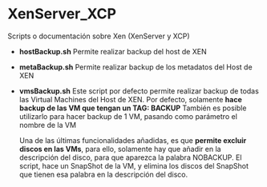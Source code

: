 XenServer_XCP
=============

Scripts o documentación sobre Xen (XenServer y XCP)

* **hostBackup.sh**
Permite realizar backup del host de XEN

* **metaBackup.sh**
Permite realizar backup de los metadatos del Host de XEN

* **vmsBackup.sh**
Este script por defecto permite realizar backup de todas las Virtual Machines del Host de XEN.
Por defecto, solamente **hace backup de las VM que tengan un TAG: BACKUP**
También es posible utilizarlo para hacer backup de 1 VM, pasando como parámetro el nombre de la VM

  Una de las últimas funcionalidades añadidas, es que **permite excluir discos en las VMs**, para ello, solamente hay que añadir en la descripción del disco, para que aparezca la palabra NOBACKUP. El script, hace un SnapShot de la VM, y elimina los discos del SnapShot que tienen esa palabra en la descripción del disco.
